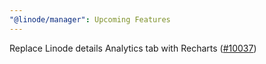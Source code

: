 ```yaml
---
"@linode/manager": Upcoming Features
---
```


Replace Linode details Analytics tab with Recharts ([#10037](https://github.com/linode/manager/pull/10037))
